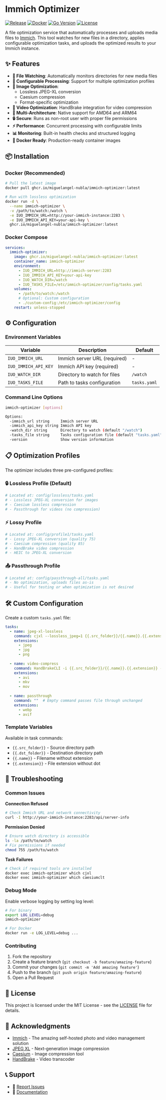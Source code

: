 # Immich Optimizer

[![Release](https://img.shields.io/github/v/release/miguelangel-nubla/immich-optimizer)](https://github.com/miguelangel-nubla/immich-optimizer/releases)
[![Docker](https://img.shields.io/badge/docker-ghcr.io-blue)](https://ghcr.io/miguelangel-nubla/immich-optimizer)
[![Go Version](https://img.shields.io/github/go-mod/go-version/miguelangel-nubla/immich-optimizer)](https://golang.org/)
[![License](https://img.shields.io/github/license/miguelangel-nubla/immich-optimizer)](LICENSE)

A file optimization service that automatically processes and uploads media files to [Immich](https://immich.app/). This tool watches for new files in a directory, applies configurable optimization tasks, and uploads the optimized results to your Immich instance.

## ✨ Features

- **📁 File Watching**: Automatically monitors directories for new media files
- **🔄 Configurable Processing**: Support for multiple optimization profiles
- **📸 Image Optimization**: 
  - Lossless JPEG-XL conversion
  - Caesium compression
  - Format-specific optimization
- **🎥 Video Optimization**: HandBrake integration for video compression
- **🚀 Multi-Architecture**: Native support for AMD64 and ARM64
- **🔒 Secure**: Runs as non-root user with proper file permissions
- **⚡ Performance**: Concurrent processing with configurable limits
- **📊 Monitoring**: Built-in health checks and structured logging
- **🐳 Docker Ready**: Production-ready container images

## 📦 Installation

### Docker (Recommended)

```bash
# Pull the latest image
docker pull ghcr.io/miguelangel-nubla/immich-optimizer:latest

# Run with lossless optimization
docker run -d \
  --name immich-optimizer \
  -v /path/to/watch:/watch \
  -e IUO_IMMICH_URL=http://your-immich-instance:2283 \
  -e IUO_IMMICH_API_KEY=your-api-key \
  ghcr.io/miguelangel-nubla/immich-optimizer:latest
```

### Docker Compose

```yaml
services:
  immich-optimizer:
    image: ghcr.io/miguelangel-nubla/immich-optimizer:latest
    container_name: immich-optimizer
    environment:
      - IUO_IMMICH_URL=http://immich-server:2283
      - IUO_IMMICH_API_KEY=your-api-key
      - IUO_WATCH_DIR=/watch
      - IUO_TASKS_FILE=/etc/immich-optimizer/config/tasks.yaml
    volumes:
      - /path/to/watch:/watch
      # Optional: Custom configuration
      - ./custom-config:/etc/immich-optimizer/config
    restart: unless-stopped
```

## ⚙️ Configuration

### Environment Variables

| Variable | Description | Default |
|----------|-------------|---------|
| `IUO_IMMICH_URL` | Immich server URL (required) | - |
| `IUO_IMMICH_API_KEY` | Immich API key (required) | - |
| `IUO_WATCH_DIR` | Directory to watch for files | `/watch` |
| `IUO_TASKS_FILE` | Path to tasks configuration | `tasks.yaml` |

### Command Line Options

```bash
immich-optimizer [options]

Options:
  -immich_url string     Immich server URL
  -immich_api_key string Immich API key  
  -watch_dir string      Directory to watch (default "/watch")
  -tasks_file string     Tasks configuration file (default "tasks.yaml")
  -version               Show version information
```

## 📋 Optimization Profiles

The optimizer includes three pre-configured profiles:

### 🔒 Lossless Profile (Default)
```yaml
# Located at: config/lossless/tasks.yaml
# - Lossless JPEG-XL conversion for images
# - Caesium lossless compression
# - Passthrough for videos (no compression)
```

### ⚡ Lossy Profile
```yaml
# Located at: config/profile1/tasks.yaml  
# - Lossy JPEG-XL conversion (quality 75)
# - Caesium compression (quality 85)
# - HandBrake video compression
# - HEIC to JPEG-XL conversion
```

### 📤 Passthrough Profile
```yaml
# Located at: config/passthrough-all/tasks.yaml
# - No optimization, uploads files as-is
# - Useful for testing or when optimization is not desired
```

## 🛠️ Custom Configuration

Create a custom `tasks.yaml` file:

```yaml
tasks:
  - name: jpeg-xl-lossless
    command: cjxl --lossless_jpeg=1 {{.src_folder}}/{{.name}}.{{.extension}} {{.dst_folder}}/{{.name}}.jxl
    extensions:
      - jpeg
      - jpg
      - png
      
  - name: video-compress
    command: HandBrakeCLI -i {{.src_folder}}/{{.name}}.{{.extension}} -o {{.dst_folder}}/{{.name}}.mp4 --preset="Fast 1080p30"
    extensions:
      - avi
      - mkv
      - mov
      
  - name: passthrough
    command: ""  # Empty command passes file through unchanged
    extensions:
      - webp
      - avif
```

### Template Variables

Available in task commands:

- `{{.src_folder}}` - Source directory path
- `{{.dst_folder}}` - Destination directory path  
- `{{.name}}` - Filename without extension
- `{{.extension}}` - File extension without dot

## 🔧 Troubleshooting

### Common Issues

**Connection Refused**
```bash
# Check Immich URL and network connectivity
curl -I http://your-immich-instance:2283/api/server-info
```

**Permission Denied**
```bash
# Ensure watch directory is accessible
ls -la /path/to/watch
# Fix permissions if needed
chmod 755 /path/to/watch
```

**Task Failures**
```bash
# Check if required tools are installed
docker exec immich-optimizer which cjxl
docker exec immich-optimizer which caesiumclt
```

### Debug Mode

Enable verbose logging by setting log level:

```bash
# For binary
export LOG_LEVEL=debug
immich-optimizer

# For Docker
docker run -e LOG_LEVEL=debug ...
```

### Contributing

1. Fork the repository
2. Create a feature branch (`git checkout -b feature/amazing-feature`)
3. Commit your changes (`git commit -m 'Add amazing feature'`)
4. Push to the branch (`git push origin feature/amazing-feature`)
5. Open a Pull Request

## 📄 License

This project is licensed under the MIT License - see the [LICENSE](LICENSE) file for details.

## 🙏 Acknowledgments

- [Immich](https://immich.app/) - The amazing self-hosted photo and video management solution
- [JPEG XL](https://jpegxl.info/) - Next-generation image compression
- [Caesium](https://saerasoft.com/caesium/) - Image compression tool
- [HandBrake](https://handbrake.fr/) - Video transcoder

## 📞 Support

- 🐛 [Report Issues](https://github.com/miguelangel-nubla/immich-optimizer/issues)
- 📖 [Documentation](https://github.com/miguelangel-nubla/immich-optimizer/wiki)